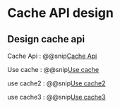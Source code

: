 # Cache API design

## Design cache api

Cache Api
: @@snip[Cache Api](code/cache.scala)

Use cache
: @@snip[Use cache](code/useCache.scala)

use cache2
: @@snip[Use cache2](code/useCache2.scala)

use cache3
: @@snip[Use cache3](code/useCache3.scala)